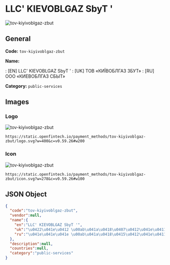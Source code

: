
# LLC' KIEVOBLGAZ SbyT ' 
![tov-kiyivoblgaz-zbut](https://static.openfintech.io/payment_methods/tov-kiyivoblgaz-zbut/logo.svg?w=400&c=v0.59.26#w200)  

## General 
**Code:** `tov-kiyivoblgaz-zbut` 
 
**Name:** 
 
:	[EN] LLC' KIEVOBLGAZ SbyT ' 
:	[UK] ТОВ «КИЇВОБЛГАЗ ЗБУТ» 
:	[RU] ООО «КИЕВОБЛГАЗ СБЫТ» 
 
**Category:** `public-services` 
 

## Images 

### Logo 
![tov-kiyivoblgaz-zbut](https://static.openfintech.io/payment_methods/tov-kiyivoblgaz-zbut/logo.svg?w=400&c=v0.59.26#w200)  

```
https://static.openfintech.io/payment_methods/tov-kiyivoblgaz-zbut/logo.svg?w=400&c=v0.59.26#w200
```  

### Icon 
![tov-kiyivoblgaz-zbut](https://static.openfintech.io/payment_methods/tov-kiyivoblgaz-zbut/icon.svg?w=278&c=v0.59.26#w100)  

```
https://static.openfintech.io/payment_methods/tov-kiyivoblgaz-zbut/icon.svg?w=278&c=v0.59.26#w100
```  

## JSON Object 

```json
{
  "code":"tov-kiyivoblgaz-zbut",
  "vendor":null,
  "name":{
    "en":"LLC' KIEVOBLGAZ SbyT '",
    "uk":"\u0422\u041e\u0412 \u00ab\u041a\u0418\u0407\u0412\u041e\u0411\u041b\u0413\u0410\u0417 \u0417\u0411\u0423\u0422\u00bb",
    "ru":"\u041e\u041e\u041e \u00ab\u041a\u0418\u0415\u0412\u041e\u0411\u041b\u0413\u0410\u0417 \u0421\u0411\u042b\u0422\u00bb"
  },
  "description":null,
  "countries":null,
  "category":"public-services"
}
```  
